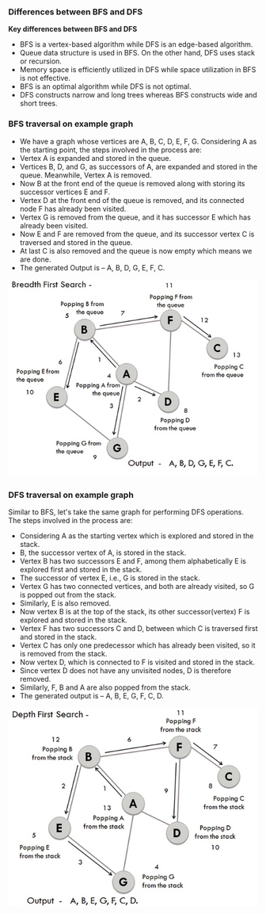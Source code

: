 ### Differences between BFS and DFS

**Key differences between BFS and DFS**

  -  BFS is a vertex-based algorithm while DFS is an edge-based algorithm.
  -  Queue data structure is used in BFS. On the other hand, DFS uses stack or recursion.
  -  Memory space is efficiently utilized in DFS while space utilization in BFS is not effective.
  -  BFS is an optimal algorithm while DFS is not optimal.
  -  DFS constructs narrow and long trees whereas BFS constructs wide and short trees.

### BFS traversal on example graph
  -  We have a graph whose vertices are A, B, C, D, E, F, G. Considering A as the starting point, the steps involved in the process are:
  -  Vertex A is expanded and stored in the queue.
  -  Vertices B, D, and G, as successors of A, are expanded and stored in the queue. Meanwhile, Vertex A is removed.
  -  Now B at the front end of the queue is removed along with storing its successor vertices E and F.
  -  Vertex D at the front end of the queue is removed, and its connected node F has already been visited.
  -  Vertex G is removed from the queue, and it has successor E which has already been visited.
  -  Now E and F are removed from the queue, and its successor vertex C is traversed and stored in the queue.
  -  At last C is also removed and the queue is now empty which means we are done.
  -  The generated Output is – A, B, D, G, E, F, C.

  <img src="images/bfs.png"/>

### DFS traversal on example graph

Similar to BFS, let's take the same graph for performing DFS operations. The steps involved in the process are:

   - Considering A as the starting vertex which is explored and stored in the stack.
   - B, the successor vertex of A, is stored in the stack.
   - Vertex B has two successors E and F, among them alphabetically E is explored first and stored in the stack.
   - The successor of vertex E, i.e., G is stored in the stack.
   - Vertex G has two connected vertices, and both are already visited, so G is popped out from the stack.
   - Similarly, E is also removed.
   - Now vertex B is at the top of the stack, its other successor(vertex) F is explored and stored in the stack.
   - Vertex F has two successors C and D, between which C is traversed first and stored in the stack.
   - Vertex C has only one predecessor which has already been visited, so it is removed from the stack.
   - Now vertex D, which is connected to F is visited and stored in the stack.
   - Since vertex D does not have any unvisited nodes, D is therefore removed.
   - Similarly, F, B and A are also popped from the stack.
   - The generated output is – A, B, E, G, F, C, D.

   <img src="images/dfs-1.png"/>

